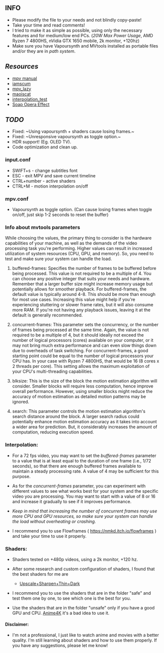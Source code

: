 ## INFO

- Please modify the file to your needs and not blindly copy-paste!
- Take your time and read comments!
- I tried to make it as simple as possible, using only the necessary features and for medium/low end PCs. (_20W Max Power
  Usage_, AMD Ryzen 7 4800HS, nVidia GTX 1650 mobile, 2k monitor, +120hz)
- Make sure you have Vapoursynth and MVtools installed as portable files and/or they are in *path system*.


## ***Resources***

- [mpv manual](https://mpv.io/manual/master/)
- [iamscum](https://iamscum.wordpress.com/guides/videoplayback-guide/mpv-conf/)
- [mpv_lazy](https://github.com/hooke007/MPV_lazy)
- [maoiscat](https://github.com/maoiscat/mpv-mvtools-script)
- [interpolation_test](https://github.com/haasn/interpolation-samples)
- [Soap Opera Effect](https://www.reddit.com/r/mpv/comments/oke3aa/guide_how_to_get_motion_interpolation_soap_opera/)

## ***TODO***

- Fixed: ~Using vapoursynth + shaders cause losing frames.~
- Fixed: ~Unresponsive vapoursynth as toggle option.~
- HDR support! (Eg. OLED TV).
- Code optimization and clean up.

### input.conf

- SWIFT+s - change subtitles font
- ESC - exit MPV and save current timeline
- CTRL+number - active shaders
- CTRL+M - motion interpolation on/off

### mpv.conf

- Vapoursynth as toggle option. (Can cause losing frames when toggle on/off, just skip 1-2 seconds to reset the buffer)

### Info about mvtools parameters

While choosing the values, the primary thing to consider is the hardware capabilities of your machine, as well as the
demands of the video processing task you're performing. Higher values can result in increased utilization of system
resources (CPU, GPU, and memory). So, you need to test and make sure your system can handle the load.

1. buffered-frames: Specifies the number of frames to be buffered before being processed. This value is not required to
   be a multiple of 4. You can choose any positive integer that suits your needs and hardware. Remember that a larger
   buffer size might increase memory usage but potentially allows for smoother playback.
   For buffered-frames, the default value is typically around 4-8. This should be more than enough for most use cases.
   Increasing this value might help if you're experiencing stuttering or slower frame rates, but it will also consume
   more RAM. If you're not having any playback issues, leaving it at the default is generally recommended.

2. concurrent-frames: This parameter sets the concurrency, or the number of frames being processed at the same time.
   Again, the value is not required to be a multiple of 4, but it should ideally not exceed the number of logical
   processors (cores) available on your computer, or it may not bring much extra performance and can even slow things
   down due to overheads of task switching.
   For concurrent-frames, a good starting point could be equal to the number of logical processors your CPU has. In your
   case with Ryzen 7 4800HS, that would be 16 (8 cores x 2 threads per core). This setting allows the maximum
   exploitation of your CPU's multi-threading capabilities.



3. blksize: This is the size of the block the motion estimation algorithm will consider. Smaller blocks will require less
  computation, hence improve overall performance. However, using smaller blocks might reduce the accuracy of motion
  estimation as detailed motion patterns may be ignored.

4. search: This parameter controls the motion estimation algorithm's search distance around the block. A larger search
  radius could potentially enhance motion estimation accuracy as it takes into account a wider area for prediction. But,
  it considerably increases the amount of computation, reducing execution speed.

### Interpolation:

- For a 72 fps video, you may want to set the _buffered-frames_ parameter to a value that is at least equal to the
  duration of one frame (i.e., 1/72 seconds), so that there are enough buffered frames available to maintain a steady
  processing rate. A value of 4 may be sufficient for this purpose.

- As for the _concurrent-frames_ parameter, you can experiment with different values to see what works best for your
  system and the specific video you are processing. You may want to start with a value of 8 or 16 and increase it
  gradually to see if it improves performance.

- _Keep in mind that increasing the number of concurrent frames may use more CPU and GPU resources, so make sure your
  system can handle the load without overheating or crashing._

- I recommend you to use Flowframes ( https://nmkd.itch.io/flowframes ) and take your time to use it properly.

### Shaders:

- Shaders tested on +480p videos, using a 2k monitor, +120 hz.
- After some research and custom configuration of shaders, I found that the best shaders for me are
    - [Upscale+Sharpen+Thin+Dark](https://github.com/vioo-bkp/mpv-personal-config/tree/main/portable_config/shaders/safe)

- I recommend you to use the shaders that are in the folder "safe" and test them one by one, to see which one is the
  best for you.
- Use the shaders that are in the folder "unsafe" only if you have a good GPU and
  CPU. [Anime4K](https://www.reddit.com/r/animepiracy/comments/spbyhu/evaluating_the_effectiveness_of_anime4k_for/) it's
  a bad idea to use it.

#### Disclaimer:

- I'm not a professional, I just like to watch anime and movies with a better quality. I'm still learning about shaders
  and how to use them properly. If you have any suggestions, please let me know!
